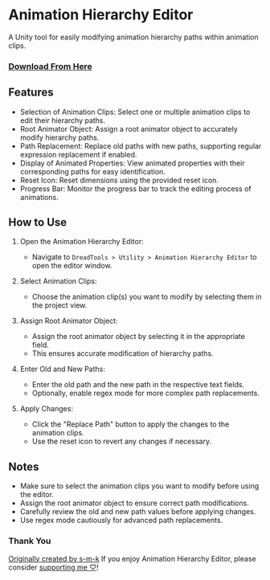 # Animation Hierarchy Editor

A Unity tool for easily modifying animation hierarchy paths within animation clips.

### [Download From Here](https://vpm.dreadscripts.com/)

## Features

- Selection of Animation Clips: Select one or multiple animation clips to edit their hierarchy paths.
- Root Animator Object: Assign a root animator object to accurately modify hierarchy paths.
- Path Replacement: Replace old paths with new paths, supporting regular expression replacement if enabled.
- Display of Animated Properties: View animated properties with their corresponding paths for easy identification.
- Reset Icon: Reset dimensions using the provided reset icon.
- Progress Bar: Monitor the progress bar to track the editing process of animations.

## How to Use

1. Open the Animation Hierarchy Editor:
   - Navigate to `DreadTools > Utility > Animation Hierarchy Editor` to open the editor window.

2. Select Animation Clips:
   - Choose the animation clip(s) you want to modify by selecting them in the project view.

3. Assign Root Animator Object:
   - Assign the root animator object by selecting it in the appropriate field.
   - This ensures accurate modification of hierarchy paths.

4. Enter Old and New Paths:
   - Enter the old path and the new path in the respective text fields.
   - Optionally, enable regex mode for more complex path replacements.

5. Apply Changes:
   - Click the "Replace Path" button to apply the changes to the animation clips.
   - Use the reset icon to revert any changes if necessary.

## Notes

- Make sure to select the animation clips you want to modify before using the editor.
- Assign the root animator object to ensure correct path modifications.
- Carefully review the old and new path values before applying changes.
- Use regex mode cautiously for advanced path replacements.

### Thank You
<a href="https://github.com/s-m-k/Unity-Animation-Hierarchy-Editor">Originally created by s-m-k</a>
If you enjoy Animation Hierarchy Editor, please consider [supporting me ♡](https://ko-fi.com/Dreadrith)!

